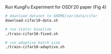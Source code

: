 Run KungFu Experiment for OSDI'20 paper (Fig 4)

```bash
# download dataset to $HOME/var/data/cifar
download-cifar10-data.sh

# run static baseline
./train-cifar10-fixed.sh

# run adaptive batch size
./train-cifar10-adaptive.sh
```
